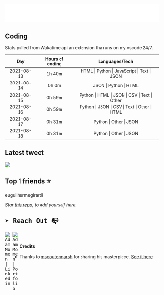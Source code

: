 
![test image size](/assets/welcome_message.gif)

## Coding
Stats pulled from Wakatime api an extension tha runs on my vscode 24/7.

|Day|Hours of coding|Languages/Tech|
|:-:|:-:|:-:|
|2021-08-13|1h 40m|HTML &#124; Python &#124; JavaScript &#124; Text &#124; JSON|
|2021-08-14|0h 0m|JSON &#124; Python &#124; HTML|
|2021-08-15|0h 59m|Python &#124; HTML &#124; JSON &#124; CSV &#124; Text &#124; Other|
|2021-08-16|0h 59m|Python &#124; JSON &#124; CSV &#124; Text &#124; Other &#124; HTML|
|2021-08-17|0h 31m|Python &#124; Other &#124; JSON|
|2021-08-18|0h 31m|Python &#124; Other &#124; JSON|

## Latest tweet
[<img src="<tweet-image-url>" width="400">](<tweet-url>)

## Top 1 friends ⭐️
euguilhermegirardi

*Star [this repo](https://github.com/AdamMomen/AdamMomen), to add yourself here.*


<samp>

## ➤ Reach Out :mailbox_with_no_mail:

>
  <a href="https://www.linkedin.com/in/adam-momen-99596275/">
     <img align="left" alt="Adam Momen | Linkedin" width="24px" src="./assets/Linkedin.svg" />
   </a>

   <a href="https://adammomen.com/">
     <img align="left" alt="Adam Momen | Portfolio" width="24px" src="./assets/web.svg" />
   </a>

</samp>

<br>

#### Credits
* Thanks to [mscoutermarsh](https://github.com/mscoutermarsh) for sharing his masterpiece. [See it here](https://github.com/mscoutermarsh/mscoutermarsh)